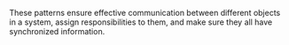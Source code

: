 These patterns ensure effective communication between different objects in a system, assign responsibilities to them, and make sure they all have synchronized information.